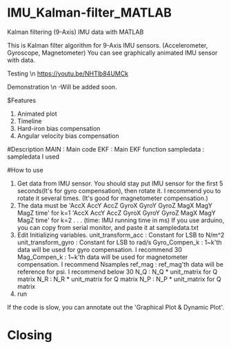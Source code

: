 # IMU_Kalman-filter_MATLAB
Kalman filtering (9-Axis) IMU data with MATLAB

This is Kalman filter algorithm for 9-Axis IMU sensors. (Accelerometer, Gyroscope, Magnetometer)
You can see graphically animated IMU sensor with data.


Testing \n
https://youtu.be/NHTlb84UMCk

Demonstration \n
-Will be added soon.


$Features
1. Animated plot
2. Timeline
3. Hard-iron bias compensation
4. Angular velocity bias compensation

#Description
MAIN : Main code
EKF : Main EKF function
sampledata : sampledata I used

#How to use
1. Get data from IMU sensor. You should stay put IMU sensor for the first 5 seconds(It's for gyro compensation), then rotate it. I recommend you to rotate it several times. (It's good for magnetometer compensation.)
2. The data must be 
'AccX  AccY  AccZ  GyroX  GyroY  GyroZ  MagX  MagY  MagZ time' for k=1
'AccX  AccY  AccZ  GyroX  GyroY  GyroZ  MagX  MagY  MagZ time' for k=2
.
.
.
(time: IMU running time in ms)
If you use arduino, you can copy from serial monitor, and paste it at sampledata.txt
3. Edit Initializing variables.
unit_transform_acc : Constant for LSB to N/m^2
unit_transform_gyro : Constant for LSB to rad/s
Gyro_Compen_k : 1\~k'th data will be used for gyro compensation. I recommend 30
Mag_Compen_k : 1\~k'th data will be used for magnetometer compensation. I recommend Nsamples
ref_mag : ref_mag'th data will be reference for psi. I recommend below 30
N_Q : N_Q * unit_matrix for Q matrix
N_R : N_R * unit_matrix for Q matrix
N_P : N_P * unit_matrix for Q matrix
4. run

If the code is slow, you can annotate out the 'Graphical Plot & Dynamic Plot'. 

# Closing
